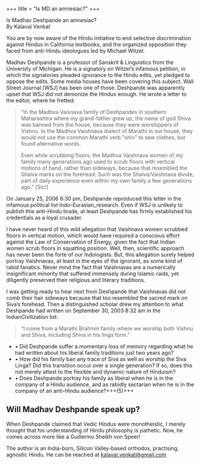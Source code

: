 +++
title = "Is MD an amnesiac?"
+++

Is Madhav Deshpande an amnesiac?  
By Kalavai Venkat

You are by now aware of the Hindu initiative to end selective discrimination against Hindus in California textbooks, and the organized opposition they faced from anti-Hindu ideologues led by Michael Witzel.

Madhav Deshpande is a professor of Sanskrit & Linguistics from the University of Michigan. He is a signatory on Witzel’s infamous petition, in which the signatories pleaded ignorance to the Hindu edits, yet pledged to oppose the edits. Some media houses have been covering this subject. Wall Street Journal [WSJ] has been one of those. Deshpande was apparently upset that WSJ did not demonize the Hindus enough. He wrote a letter to the editor, where he fretted:

> “In the Madhva Vaisnava family of Deshpandes in southern Maharashtra where my grand-father grew up, the name of god Shiva was banned from the house, because they were worshippers of Vishnu. In the Madhva Vaishnava dialect of Marathi in our house, they would not use the common Marathi verb "shiv" to sew clothes, but found alternative words.
>
> Even while scrubbing floors, the Madhva Vaishnava women of my family many generations ago used to scrub floors with vertical motions of hand, rather than sideways, because that resembled the Shaiva marks on the forehead. Such was the Shaiva/Vaishnava divide, part of daily experience even within my own family a few generations ago.” [Sic!]

On January 25, 2006 6:30 pm, Deshpande reproduced this letter in the infamous political list Indo-Eurasian_research. Even if WSJ is unlikely to publish this anti-Hindu tirade, at least Deshpande has firmly established his credentials as a loyal crusader.

I have never heard of this wild allegation that Vaishnava women scrubbed floors in vertical motion, which would have required a conscious effort against the Law of Conservation of Energy, given the fact that Indian women scrub floors in squatting position. Well, then, scientific approach has never been the forte of our Indologists. But, this allegation surely helped portray Vaishnavas, at least in the eyes of the ignorant, as some kind of rabid fanatics. Never mind the fact that Vaishnavas are a numerically insignificant minority that suffered immensely during Islamic raids, yet diligently preserved their religious and literary traditions.

I was getting ready to hear next from Deshpande that Vaishnavas did not comb their hair sideways because that too resembled the sacred mark on Siva’s forehead. Then a distinguished scholar drew my attention to what Deshpande had written on September 30, 2003 8:32 am in the IndianCivilization list:

> “I come from a Marathi Brahmin family where we worship both Vishnu and Shiva, including Shiva in his linga form."

- • Did Deshpande suffer a momentary loss of memory regarding what he had written about his liberal family traditions just two years ago?
- • How did his family ban any trace of Siva as well as worship the Siva Linga? Did this transition occur over a single generation? If so, does this not merely attest to the flexible and dynamic nature of Hinduism?
- • Does Deshpande portray his family as liberal when he is in the company of a Hindu audience, and as rabidly sectarian when he is in the company of an anti-Hindu audience?+++(5)+++ 

## Will Madhav Deshpande speak up?

When Deshpande claimed that Vedic Hindus were monotheistic, I merely thought that his understanding of Hindu philosophy is pathetic. Now, he comes across more like a Guillermo Sheikh von Speer!

The author is an India-born, Silicon Valley-based orthodox, practising, agnostic Hindu. He can be reached at kalavai.venkat@gmail.com